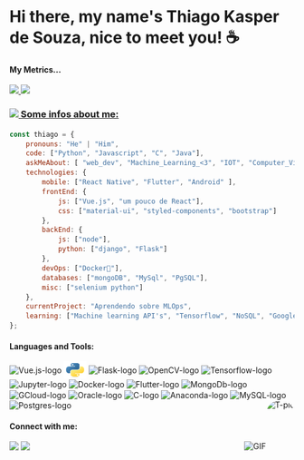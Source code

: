 # Hi there, my name's Thiago Kasper de Souza, nice to meet you! ☕

<!---
ThiagoKS-7/ThiagoKS-7 is a ✨ special ✨ repository because its `README.md` (this file) appears on your GitHub profile.
You can click the Preview link to take a look at your changes.
--->

<h4 align ="left"> My Metrics...</h4>
<div align="left">
  <a href="https://github.com/ThiagoKS-7">
  <img height="180em" src="https://github-readme-stats.vercel.app/api?username=ThiagoKS-7&show_icons=true&theme=nightowl&include_all_commits=true&count_private=true"/>
      <img height="180em" src="https://github-readme-stats.vercel.app/api/top-langs/?username=ThiagoKS-7&layout=compact&langs_count=10&theme=nightowl"/>
</div>
  
### <img src="https://media.giphy.com/media/VgCDAzcKvsR6OM0uWg/giphy.gif" width="50"> Some infos about me:

```javascript
const thiago = {
    pronouns: "He" | "Him",
    code: ["Python", "Javascript", "C", "Java"],
    askMeAbout: [ "web_dev", "Machine_Learning_<3", "IOT", "Computer_Vision"],
    technologies: {
        mobile: ["React Native", "Flutter", "Android" ],
        frontEnd: {
            js: ["Vue.js", "um pouco de React"],
            css: ["material-ui", "styled-components", "bootstrap"]
        },
        backEnd: {
            js: ["node"],
            python: ["django", "Flask"]
        },
        devOps: ["Docker🐳"],
        databases: ["mongoDB", "MySql", "PgSQL"],
        misc: ["selenium python"]
    },
    currentProject: "Aprendendo sobre MLOps",
    learning: ["Machine learning API's", "Tensorflow", "NoSQL", "Google Cloud", "OCI"].
};
```
  
<h4 align="left">Languages and Tools:</h4>  
<div style="display: inline_block">
  <img align="center" alt="Vue.js-logo" height="30" width="40" src="https://cdn.jsdelivr.net/gh/devicons/devicon/icons/vuejs/vuejs-original-wordmark.svg" />
  <img align="center" alt="Python-logo" height="30" width="40" src="https://raw.githubusercontent.com/devicons/devicon/master/icons/python/python-original.svg">
  <img align="center" alt="Flask-logo" height="30" width="40" src="https://cdn.jsdelivr.net/gh/devicons/devicon/icons/flask/flask-original-wordmark.svg"/>
  <img align="center" alt="OpenCV-logo" height="30" width="40" src="https://cdn.jsdelivr.net/gh/devicons/devicon/icons/opencv/opencv-original-wordmark.svg" />
  <img  align="center" alt="Tensorflow-logo" height="30" width="40" src="https://cdn.jsdelivr.net/gh/devicons/devicon/icons/tensorflow/tensorflow-original.svg" />
  <img  align="center" alt="Jupyter-logo" height="30" width="40" src="https://cdn.jsdelivr.net/gh/devicons/devicon/icons/jupyter/jupyter-original-wordmark.svg" />
  <img align="center" alt="Docker-logo" height="30" width="40" src="https://cdn.jsdelivr.net/gh/devicons/devicon/icons/docker/docker-plain-wordmark.svg"/>
  <img align="center" alt="Flutter-logo" height="30" width="40" src="https://cdn.jsdelivr.net/gh/devicons/devicon/icons/flutter/flutter-original.svg" />
  <img align="center" alt="MongoDb-logo" height="30" width="40" src="https://cdn.jsdelivr.net/gh/devicons/devicon/icons/mongodb/mongodb-original-wordmark.svg" />
  <img align="center" alt="GCloud-logo" height="30" width="40" src="https://cdn.jsdelivr.net/gh/devicons/devicon/icons/googlecloud/googlecloud-original.svg" />
  <img align="center" alt="Oracle-logo" height="30" width="40"  src="https://cdn.jsdelivr.net/gh/devicons/devicon/icons/oracle/oracle-original.svg" />
  <img align="center" alt="C-logo" height="30" width="40" src="https://cdn.jsdelivr.net/gh/devicons/devicon/icons/c/c-original.svg" />
  <img align="center" alt="Anaconda-logo" height="30" width="40" src="https://cdn.jsdelivr.net/gh/devicons/devicon/icons/anaconda/anaconda-original-wordmark.svg" />
  <img align="center" alt="MySQL-logo" height="30" width="40" src="https://cdn.jsdelivr.net/gh/devicons/devicon/icons/mysql/mysql-original-wordmark.svg" />
  <img align="center" alt="Postgres-logo" height="30" width="40" src="https://cdn.jsdelivr.net/gh/devicons/devicon/icons/postgresql/postgresql-original-wordmark.svg"  
 />
  <img align="right" alt="T-pic" height="180" style="border-radius:50px;" src="https://share-cdn.picrew.me/shareImg/org/202204/338224_pAXZAN92.png">
</div>
<h4 align="left">Connect with me:</h4> 
<div> 
<!--   <a href="https://instagram.com/mcalou" target="_blank"><img src="https://img.shields.io/badge/Instagram-E4405F?style=for-the-badge&logo=instagram&logoColor=white" target="_blank"></a> -->
  <a href = "mailto:thiagokasper101@gmail.com"><img src="https://img.shields.io/badge/Gmail-D14836?style=for-the-badge&logo=gmail&logoColor=white" target="_blank"></a>
  <a href="https://www.linkedin.com/in/thiagokasper" target="_blank"><img src="https://img.shields.io/badge/-LinkedIn-%230077B5?style=for-the-badge&logo=linkedin&logoColor=white" target="_blank"></a> 
     <img align="right" height="90" alt="GIF" src="https://media.giphy.com/media/RK5KD6UcUpAt92zZvt/giphy.gif" />
</div>


